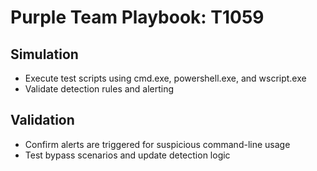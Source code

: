 # Purple Team Playbook: T1059

## Simulation
- Execute test scripts using cmd.exe, powershell.exe, and wscript.exe
- Validate detection rules and alerting

## Validation
- Confirm alerts are triggered for suspicious command-line usage
- Test bypass scenarios and update detection logic
